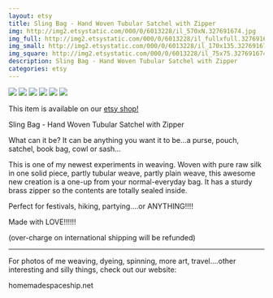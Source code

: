 ```yaml
---
layout: etsy
title: Sling Bag - Hand Woven Tubular Satchel with Zipper 
img: http://img2.etsystatic.com/000/0/6013228/il_570xN.327691674.jpg
img_full: http://img2.etsystatic.com/000/0/6013228/il_fullxfull.327691674.jpg
img_small: http://img2.etsystatic.com/000/0/6013228/il_170x135.327691674.jpg
img_square: http://img2.etsystatic.com/000/0/6013228/il_75x75.327691674.jpg
description: Sling Bag - Hand Woven Tubular Satchel with Zipper 
categories: etsy 
---
```

<img src="http://img2.etsystatic.com/000/0/6013228/il_570xN.327691674.jpg"/>

<img src="http://img2.etsystatic.com/000/0/6013228/il_570xN.327691674.jpg"/>

<img src="http://img0.etsystatic.com/000/0/6013228/il_570xN.327691708.jpg"/>

<img src="http://img1.etsystatic.com/000/0/6013228/il_570xN.327564813.jpg"/>

<img src="http://img3.etsystatic.com/000/0/6013228/il_570xN.327564847.jpg"/>

<img src="http://img3.etsystatic.com/000/0/6013228/il_570xN.327564959.jpg"/>



This item is available on our <a href="http://www.etsy.com/listing/97244422/sling-bag-hand-woven-tubular-satchel?utm_source=newtribetextilesjeky&utm_medium=api&utm_campaign=api">etsy shop!</a>

Sling Bag - Hand Woven Tubular Satchel with Zipper

What can it be?
It can be anything you want it to be...a purse, pouch, satchel, book bag, cowl or sash...

This is one of my newest experiments in weaving.  Woven with pure raw silk in one solid piece, partly tubular weave, partly plain weave, this awesome new creation is a one-up from your normal-everyday bag.   It has a sturdy brass zipper so the contents are totally sealed inside.

Perfect for festivals, hiking, partying....or ANYTHING!!!!

Made with LOVE!!!!!!



(over-charge on international shipping will be refunded)
_______________________________________
For photos of me weaving, dyeing, spinning, more art, travel....other interesting and silly things, check out our website:

homemadespaceship.net

